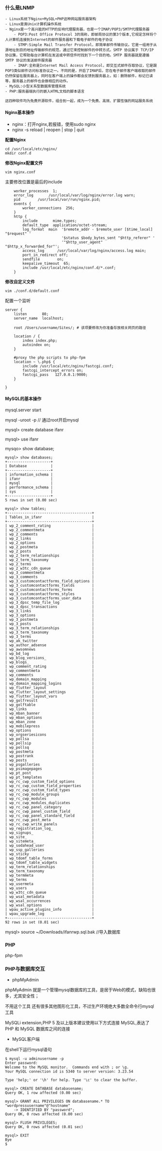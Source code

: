 ### 什么是LNMP
	- Linux系统下Nginx+MySQL+PHP这种网站服务器架构
	- Linux是类Unix计算机操作系统
	- Nginx是一个高兴能的HTTP的反响代理服务器，也是一个IMAP/POP3/SMTP代理服务器
		- POP3:Post Office Protocol 3的简称，即邮局协议的第3个版本,它规定怎样将个人计算机连接到Internet的邮件服务器和下载电子邮件的电子协议
		- STMP:Simple Mail Transfer Protocol，即简单邮件传输协议。它是一组用于从源地址到目的地址传输邮件的规范，通过它来控制邮件的中转方式。SMTP 协议属于 TCP/IP 协议簇，它帮助每台计算机在发送或中转信件时找到下一个目的地。SMTP 服务器就是遵循 SMTP 协议的发送邮件服务器
		- IMAP:全称是Internet Mail Access Protocol，即交互式邮件存取协议，它是跟POP3类似邮件访问标准协议之一。不同的是，开启了IMAP后，您在电子邮件客户端收取的邮件仍然保留在服务器上，同时在客户端上的操作都会反馈到服务器上，如：删除邮件，标记已读等，服务器上的邮件也会做相应的动作。
	- MySQL:小型关系型数据库管理系统
	- PHP:服务器端执行的嵌入HTML文档的脚本语言

	这四种软件均为免费开源软件，组合到一起，成为一个免费、高效、扩展性强的网站服务系统



#### Nginx基本操作

- nginx：打开nginx,若报错，使用sudo nginx
- nginx -s reload | reopen | stop | quit

**配置Nginx**

```
cd /usr/local/etc/nginx/
mkdir conf.d
```

**修改Nginx配置文件**

```
vim nginx.conf

```

主要修改位置是最后的include

```
    worker_processes  1;
    error_log       /usr/local/var/log/nginx/error.log warn;
    pid        /usr/local/var/run/nginx.pid;
    events {
        worker_connections  256;
    }
    http {
        include       mime.types;
        default_type  application/octet-stream;
        log_format  main  '$remote_addr - $remote_user [$time_local] "$request" '
                          '$status $body_bytes_sent "$http_referer" '
                          '"$http_user_agent" "$http_x_forwarded_for"';
        access_log      /usr/local/var/log/nginx/access.log main;
        port_in_redirect off;
        sendfile        on;
        keepalive_timeout  65;
        include /usr/local/etc/nginx/conf.d/*.conf;
    }
```

**修改自定义文件**

```
vim ./conf.d/default.conf

```
配置一个监听
```
server {
    listen       80;
    server_name  localhost;

    root /Users/username/Sites/; # 该项要修改为你准备存放相关网页的路径

    location / {
        index index.php;
        autoindex on;
    }

    #proxy the php scripts to php-fpm
    location ~ \.php$ {
        include /usr/local/etc/nginx/fastcgi.conf;
        fastcgi_intercept_errors on;
        fastcgi_pass   127.0.0.1:9000;
    }

}

```

#### MySQL的基本操作

mysql.server start

mysql -uroot -p // 通过root开启mysql

mysql> create database <databasename>ifanr

mysql> use <databasename>ifanr

mysqo> show database;

```
mysql> show databases;
+--------------------+
| Database           |
+--------------------+
| information_schema |
| ifanr              |
| mysql              |
| performance_schema |
| sys                |
+--------------------+
5 rows in set (0.00 sec)
```
```
mysql> show tables;
+---------------------------------------+
| Tables_in_ifanr                       |
+---------------------------------------+
| wp_2_comment_rating                   |
| wp_2_commentmeta                      |
| wp_2_comments                         |
| wp_2_links                            |
| wp_2_options                          |
| wp_2_postmeta                         |
| wp_2_posts                            |
| wp_2_term_relationships               |
| wp_2_term_taxonomy                    |
| wp_2_terms                            |
| wp_2_w3tc_cdn_queue                   |
| wp_3_commentmeta                      |
| wp_3_comments                         |
| wp_3_customcontactforms_field_options |
| wp_3_customcontactforms_fields        |
| wp_3_customcontactforms_forms         |
| wp_3_customcontactforms_styles        |
| wp_3_customcontactforms_user_data     |
| wp_3_dpsc_temp_file_log               |
| wp_3_dpsc_transactions                |
| wp_3_links                            |
| wp_3_options                          |
| wp_3_postmeta                         |
| wp_3_posts                            |
| wp_3_term_relationships               |
| wp_3_term_taxonomy                    |
| wp_3_terms                            |
| wp_ak_twitter                         |
| wp_author_adsense                     |
| wp_awsomnews                          |
| wp_bd_log                             |
| wp_blog_versions_                     |
| wp_blogs_                             |
| wp_comment_rating                     |
| wp_commentmeta                        |
| wp_comments                           |
| wp_domain_mapping                     |
| wp_domain_mapping_logins              |
| wp_flutter_layout                     |
| wp_flutter_layout_settings            |
| wp_flutter_layout_vars                |
| wp_golfresult                         |
| wp_golftable                          |
| wp_links                              |
| wp_mban_banner                        |
| wp_mban_options                       |
| wp_mban_zone                          |
| wp_mobilepress                        |
| wp_options                            |
| wp_orgseriesicons                     |
| wp_pollsa                             |
| wp_pollsip                            |
| wp_pollsq                             |
| wp_postmeta                           |
| wp_postrank                           |
| wp_posts                              |
| wp_psgalleries                        |
| wp_psimagepages                       |
| wp_pt_post                            |
| wp_pt_templates                       |
| wp_rc_cwp_custom_field_options        |
| wp_rc_cwp_custom_field_properties     |
| wp_rc_cwp_custom_field_types          |
| wp_rc_cwp_module_groups               |
| wp_rc_cwp_modules                     |
| wp_rc_cwp_modules_duplicates          |
| wp_rc_cwp_panel_category              |
| wp_rc_cwp_panel_custom_field          |
| wp_rc_cwp_panel_standard_field        |
| wp_rc_cwp_post_meta                   |
| wp_rc_cwp_write_panels                |
| wp_registration_log_                  |
| wp_signups_                           |
| wp_site_                              |
| wp_sitemeta_                          |
| wp_sodahead_user                      |
| wp_ssp_galleries                      |
| wp_sticky                             |
| wp_tdomf_table_forms                  |
| wp_tdomf_table_widgets                |
| wp_term_relationships                 |
| wp_term_taxonomy                      |
| wp_termmeta                           |
| wp_terms                              |
| wp_usermeta                           |
| wp_users                              |
| wp_w3tc_cdn_queue                     |
| wp_wsal_metadata                      |
| wp_wsal_occurrences                   |
| wp_wsal_options                       |
| wpau_active_plugins_info              |
| wpau_upgrade_log                      |
+---------------------------------------+
92 rows in set (0.01 sec)
```

mysql> source ~/Downloads/ifanrwp.sql.bak //导入数据库

### PHP

php-fpm

### PHP与数据库交互

- phpMyAdmin

phpMyAdmin 就是一个管理mysql数据库的工具，是居于Web的模式，缺陷也很多，尤其安全性；

不用这个工具 还有很多其他图形化工具，不过生产环境绝大多数全命令行mysql工具

MySQLi extension,PHP 5 及以上版本建议使用以下方式连接 MySQL,表达了 PHP 和 MySQL 数据库之间的连接

- MySQL客户端

在shell下运行mysql语句

```
$ mysql -u adminusername -p
Enter password:
Welcome to the MySQL monitor.  Commands end with ; or \g.
Your MySQL connection id is 5340 to server version: 3.23.54

Type 'help;' or '\h' for help. Type '\c' to clear the buffer.

mysql> CREATE DATABASE databasename;
Query OK, 1 row affected (0.00 sec)

mysql> GRANT ALL PRIVILEGES ON databasename.* TO "wordpressusername"@"hostname"
    -> IDENTIFIED BY "password";
Query OK, 0 rows affected (0.00 sec)

mysql> FLUSH PRIVILEGES;
Query OK, 0 rows affected (0.01 sec)

mysql> EXIT
Bye
$
```